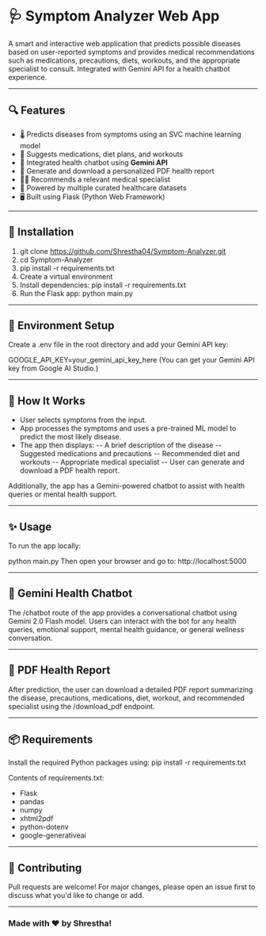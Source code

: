 
# 🩺 Symptom Analyzer Web App

A smart and interactive web application that predicts possible diseases based on user-reported symptoms and provides medical recommendations such as medications, precautions, diets, workouts, and the appropriate specialist to consult. Integrated with Gemini API for a health chatbot experience.

---

## 🔍 Features

- 🌡️ Predicts diseases from symptoms using an SVC machine learning model
- 💊 Suggests medications, diet plans, and workouts
- 🧠 Integrated health chatbot using **Gemini API**
- 📄 Generate and download a personalized PDF health report
- 🧑‍⚕️ Recommends a relevant medical specialist
- 🧬 Powered by multiple curated healthcare datasets
- 🖥️ Built using Flask (Python Web Framework)

---

## 🚀 Installation

1. git clone https://github.com/Shrestha04/Symptom-Analyzer.git
2. cd Symptom-Analyzer
3. pip install -r requirements.txt
4. Create a virtual environment
3. Install dependencies: pip install -r requirements.txt
4. Run the Flask app: python main.py

---

## 🔐 Environment Setup
Create a .env file in the root directory and add your Gemini API key:

GOOGLE_API_KEY=your_gemini_api_key_here
(You can get your Gemini API key from Google AI Studio.)

---

## 🧠 How It Works
- User selects symptoms from the input.
- App processes the symptoms and uses a pre-trained ML model to predict the most likely disease.
- The app then displays:
-- A brief description of the disease
-- Suggested medications and precautions
-- Recommended diet and workouts
-- Appropriate medical specialist
-- User can generate and download a PDF health report.

Additionally, the app has a Gemini-powered chatbot to assist with health queries or mental health support.

---

## ✨ Usage
To run the app locally:

python main.py
Then open your browser and go to:
http://localhost:5000

---

## 🤖 Gemini Health Chatbot
The /chatbot route of the app provides a conversational chatbot using Gemini 2.0 Flash model. Users can interact with the bot for any health queries, emotional support, mental health guidance, or general wellness conversation.

---

## 📄 PDF Health Report
After prediction, the user can download a detailed PDF report summarizing the disease, precautions, medications, diet, workout, and recommended specialist using the /download_pdf endpoint.

---

## 📦 Requirements
Install the required Python packages using:
pip install -r requirements.txt

Contents of requirements.txt:

- Flask
- pandas
- numpy
- xhtml2pdf
- python-dotenv
- google-generativeai

---

## 🤝 Contributing
Pull requests are welcome! For major changes, please open an issue first to discuss what you'd like to change or add.

---

### Made with ❤️ by Shrestha!
